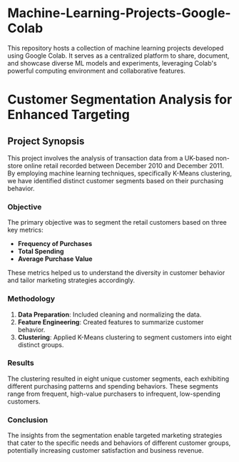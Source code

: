 # Machine-Learning-Projects-Google-Colab

This repository hosts a collection of machine learning projects developed using Google Colab. It serves as a centralized platform to share, document, and showcase diverse ML models and experiments, leveraging Colab's powerful computing environment and collaborative features.

# Customer Segmentation Analysis for Enhanced Targeting

## Project Synopsis

This project involves the analysis of transaction data from a UK-based non-store online retail recorded between December 2010 and December 2011. By employing machine learning techniques, specifically K-Means clustering, we have identified distinct customer segments based on their purchasing behavior.

### Objective

The primary objective was to segment the retail customers based on three key metrics:
- **Frequency of Purchases**
- **Total Spending**
- **Average Purchase Value**

These metrics helped us to understand the diversity in customer behavior and tailor marketing strategies accordingly.

### Methodology

1. **Data Preparation**: Included cleaning and normalizing the data.
2. **Feature Engineering**: Created features to summarize customer behavior.
3. **Clustering**: Applied K-Means clustering to segment customers into eight distinct groups.

### Results

The clustering resulted in eight unique customer segments, each exhibiting different purchasing patterns and spending behaviors. These segments range from frequent, high-value purchasers to infrequent, low-spending customers.

### Conclusion

The insights from the segmentation enable targeted marketing strategies that cater to the specific needs and behaviors of different customer groups, potentially increasing customer satisfaction and business revenue.



